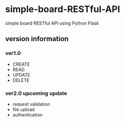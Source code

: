 # simple-board-RESTful-API
simple board RESTful API using Python Flask

## version information
### ver1.0
* CREATE
* READ
* UPDATE
* DELETE

### ver2.0 upcoming update
* request validation
* file upload
* authentication

